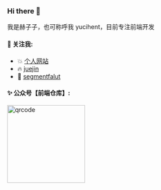 ### Hi there 👋

我是赫子子，也可称呼我 yucihent，目前专注前端开发

#### 💬 关注我:
- 💥 [个人网站](https://yucihent.space)
- 🔥 [juejin](https://juejin.cn/user/395479915963752/posts)
- 🌱 [segmentfalut](https://segmentfault.com/u/hezizi)

#### ✨ 公众号【前端仓库】:

<img src="https://github.com/hezizi/hezizi/assets/28501094/79694b11-d8c4-4e3c-a79e-6c2f70e27846" alt="qrcode" width="180">

